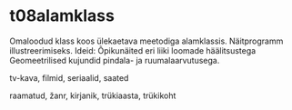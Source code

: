 # t08alamklass

Omaloodud klass koos ülekaetava meetodiga alamklassis. Näitprogramm illustreerimiseks.
Ideid:
Õpikunäited eri liiki loomade häälitsustega
Geomeetrilised kujundid pindala- ja ruumalaarvutusega.


tv-kava, filmid, seriaalid, saated


raamatud, žanr, kirjanik, trükiaasta, trükikoht
